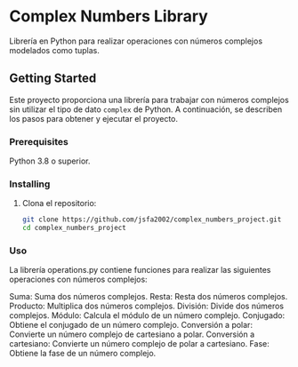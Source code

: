 
# Complex Numbers Library

Librería en Python para realizar operaciones con números complejos modelados como tuplas.

## Getting Started
Este proyecto proporciona una librería para trabajar con números complejos sin utilizar el tipo de dato `complex` de Python. A continuación, se describen los pasos para obtener y ejecutar el proyecto.


### Prerequisites
Python 3.8 o superior.

### Installing
1. Clona el repositorio:
   ```bash
   git clone https://github.com/jsfa2002/complex_numbers_project.git
   cd complex_numbers_project

### Uso 
La librería operations.py contiene funciones para realizar las siguientes operaciones con números complejos:

Suma: Suma dos números complejos.
Resta: Resta dos números complejos.
Producto: Multiplica dos números complejos.
División: Divide dos números complejos.
Módulo: Calcula el módulo de un número complejo.
Conjugado: Obtiene el conjugado de un número complejo.
Conversión a polar: Convierte un número complejo de cartesiano a polar.
Conversión a cartesiano: Convierte un número complejo de polar a cartesiano.
Fase: Obtiene la fase de un número complejo.

